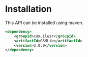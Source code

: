 # Installation
This API can be installed using maven.

``` xml
<dependency>
	<groupId>com.ilusr</groupId>
	<artifactId>GSMLib</artifactId>
	<version>2.0.0</version>
</dependency>
```
